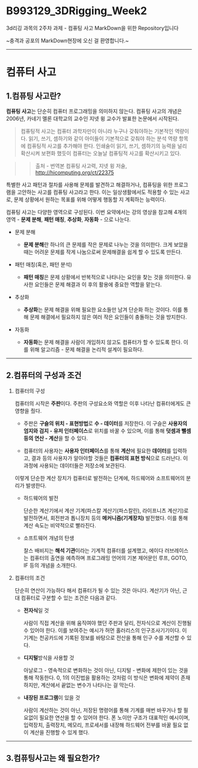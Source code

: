 # B993129_3DRigging_Week2
3d리깅 과목의 2주차 과제 - 컴퓨팅 사고 MarkDown을 위한 Repository입니다

~충격과 공포의 MarkDown현장에 오신 걸 환영합니다.~

***

컴퓨터 사고
===

1.컴퓨팅 사고란?
---
**컴퓨팅 사고**는 단순히 컴퓨터 프로그래밍을 의미하지 않는다.
컴퓨팅 사고의 개념은 2006년, 카네기 멜론 대학교의 교수인 지넷 윙 교수가 발표한 논문에서 시작된다.
> 컴퓨팅적 사고는 컴퓨터 과학자만이 아니라 누구나 갖춰야하는 기본적인 역량이다. 읽기, 쓰기, 셈하기와 같이 아이들이 기본적으로 갖춰야 하는 분석 역량 항목에 컴퓨팅적 사고를 추가해야 한다. 인쇄술이 읽기, 쓰기, 셈하기의 능력을 널리 확산시켜 보편화 했듯이 컴퓨터는 오늘날 컴퓨팅적 사고를 확산시키고 있다.

>>  출처 - 번역본 컴퓨팅 사고력, 지넷 윙 저술, <http://hicomputing.org/ct/22375>


특별한 사고 패턴과 절차를 사용해 문제를 발견하고 해결하거나, 컴퓨팅을 위한 프로그램을 고안하는 사고를 컴퓨팅 사고라고 한다.
이는 일상생활에서도 적용할 수 있는 사고로, 문제 상황에서 원하는 목표를 위해 어떻게 행동할 지 계획하는 능력이다.

컴퓨팅 사고는 다양한 영역으로 구성된다. 이번 요약에서는 강의 영상을 참고해 4개의 영역 - **문제 분해**, **패턴 매칭**, **추상화**, **자동화** - 으로 나눈다.

* 문제 분해
    * **문제 분해**란 하나의 큰 문제를 작은 문제로 나누는 것을 의미한다. 크게 보았을 때는 어려운 문제를 작게 나눔으로써 문제해결을 쉽게 할 수 있도록 만든다.

* 패턴 매칭(혹은, 패턴 분석)
    * **패턴 매칭**은 문제 상황에서 반복적으로 나타나는 요인을 찾는 것을 의미한다. 유사한 요인들은 문제 해결과 이 후의 활용에 중요한 역할을 맡는다.

* 추상화
    * **추상화**는 문제 해결을 위해 필요한 요소들만 남겨 단순화 하는 것이다. 이를 통해 문제 해결에서 필요하지 않은 여러 작은 요인들이 충돌하는 것을 방지한다.

* 자동화
    * **자동화**는 문제 해결을 사람이 개입하지 않고도 컴퓨터가 할 수 있도록 한다. 이를 위해 알고리즘 - 문제 해결을 논리적 설계이 필요하다.

***

2.컴퓨터의 구성과 조건
---

1. 컴퓨터의 구성

    컴퓨터의 시작은 **주판**이다. 주판의 구성요소와 역할은 이후 나타난 컴퓨터에게도 큰 영향을 줬다.

    * 주판은 **구슬의 위치 - 표현방법**로 **수 - 데이터**를 저장한다. 이 구슬은 **사용자의 엄지와 검지 - 유저 인터페이스**로 위치를 바꿀 수 있으며, 이를 통해 **덧셈과 뺄셈 등의 연산 - 계산**을 할 수 있다.

    * 컴퓨터의 사용자는 **사용자 인터페이스**를 통해 **계산**에 필요한 **데이터**를 입력하고, 결과 등의 사용자가 알아야할 것들은 **컴퓨터의 표현 방식**으로 드러난다. 이 과정에 사용되는 데이터들은 저장소에 보관된다.

    이렇게 단순한 계산 장치가 컴퓨터로 발전하는 단계에, 하드웨어와 소프트웨어의 분리가 발생한다. 

    * 하드웨어의 발전

        단순한 계산기에서 계산 기계(파스칼 계산기(파스칼린), 라이프니츠 계산기)로 발전하면서, 회전판과 톱니장치 등의 **메커니즘(기계장치)** 발전했다. 이를 통해 계산 속도는 비약적으로 빨라진다.

    * 소프트웨어 개념의 탄생

        찰스 배비지는 **해석 기관**이라는 기계적 컴퓨터를 설계했고, 에이다 러브레이스는 컴퓨터의 출연을 예측하며 프로그래밍 언어의 기본 제어문인 루프, GOTO, IF 등의 개념을 소개한다.


2. 컴퓨터의 조건

    단순히 연산이 가능하다 해서 컴퓨터가 될 수 있는 것은 아니다. 계산기가 아닌, 근대 컴퓨터로 구분할 수 있는 조건은 다음과 같다.

    * **전자식**일 것

        사람이 직접 계산을 위해 움직여야 했던 주판과 달리, 전자식으로 계산이 진행될 수 있어야 한다. 이를 보여주는 예시가 허먼 홀러리스의 인구조사기기이다. 이 기계는 천공카드에 기록된 정보를 바탕으로 전산을 통해 인구 수를 계산할 수 있다.

    * **디지털**방식을 사용할 것

        아날로그 - 영속적으로 변화하는 것이 아닌, 디지털 - 변화에 제한이 있는 것을 통해 작동한다. 0, 1의 이진법을 활용하는 것처럼 이 방식은 변화에 제약이 존재하지만, 계산에서 끝없는 변수가 나타나는 걸 막는다.

    * **내장된 프로그램**이 있을 것

        사람이 계산하는 것이 아닌, 저장된 명령어를 통해 기계를 매번 바꾸거나 할 필요없이 필요한 연산을 할 수 있어야 한다. 폰 노이만 구조가 대표적인 예시이며, 입력장치, 출력장치, 메모리, 프로세서를 내장해 하드웨어 전부를 바꿀 필요 없이 계산을 진행할 수 있게 했다.

***

3.컴퓨팅사고는 왜 필요한가?
---
